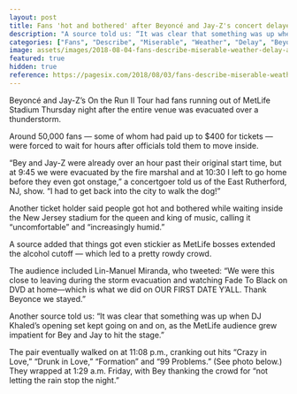 ```yaml
---
layout: post
title: Fans 'hot and bothered' after Beyoncé and Jay-Z's concert delayed hours due to weather
description: "A source told us: “It was clear that something was up when DJ Khaled’s opening set kept going on and on, as the MetLife audience grew impatient for Bey and Jay to hit the stage."
categories: ["Fans", "Describe", "Miserable", "Weather", "Delay", "Beyonce", "Concert"]
image: assets/images/2018-08-04-fans-describe-miserable-weather-delay-at-beyonce-and-jay-z-concert.jpg
featured: true
hidden: true
reference: https://pagesix.com/2018/08/03/fans-describe-miserable-weather-delay-at-beyonce-and-jay-z-concert/
---
```

Beyoncé and Jay-Z’s On the Run II Tour had fans running out of MetLife Stadium Thursday night after the entire venue was evacuated over a thunderstorm.

Around 50,000 fans — some of whom had paid up to $400 for tickets — were forced to wait for hours after officials told them to move inside.

“Bey and Jay-Z were already over an hour past their original start time, but at 9:45 we were evacuated by the fire marshal and at 10:30 I left to go home before they even got onstage,” a concertgoer told us of the East Rutherford, NJ, show. “I had to get back into the city to walk the dog!”

Another ticket holder said people got hot and bothered while waiting inside the New Jersey stadium for the queen and king of music, calling it “uncomfortable” and “increasingly humid.”

A source added that things got even stickier as MetLife bosses extended the alcohol cutoff — which led to a pretty rowdy crowd.

The audience included Lin-Manuel Miranda, who tweeted: “We were this close to leaving during the storm evacuation and watching Fade To Black on DVD at home—which is what we did on OUR FIRST DATE Y’ALL. Thank Beyonce we stayed.”

Another source told us: “It was clear that something was up when DJ Khaled’s opening set kept going on and on, as the MetLife audience grew impatient for Bey and Jay to hit the stage.”

The pair eventually walked on at 11:08 p.m., cranking out hits “Crazy in Love,” “Drunk in Love,” “Formation” and “99 Problems.” (See photo below.) They wrapped at 1:29 a.m. Friday, with Bey thanking the crowd for “not letting the rain stop the night.”

